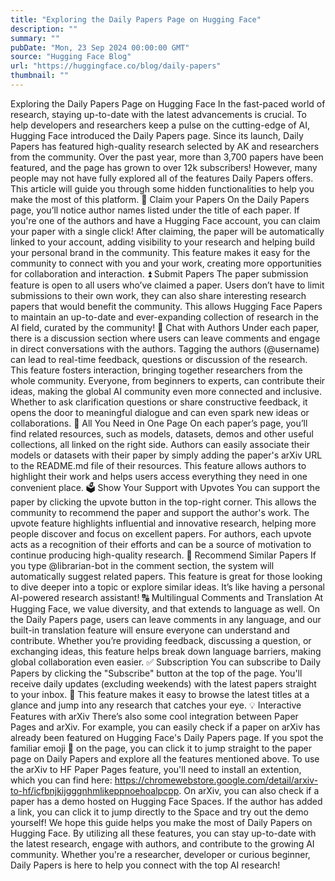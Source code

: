 ```yaml
---
title: "Exploring the Daily Papers Page on Hugging Face"
description: ""
summary: ""
pubDate: "Mon, 23 Sep 2024 00:00:00 GMT"
source: "Hugging Face Blog"
url: "https://huggingface.co/blog/daily-papers"
thumbnail: ""
---
```


Exploring the Daily Papers Page on Hugging Face
In the fast-paced world of research, staying up-to-date with the latest advancements is crucial. To help developers and researchers keep a pulse on the cutting-edge of AI, Hugging Face introduced the Daily Papers page. Since its launch, Daily Papers has featured high-quality research selected by AK and researchers from the community. Over the past year, more than 3,700 papers have been featured, and the page has grown to over 12k subscribers!
However, many people may not have fully explored all of the features Daily Papers offers. This article will guide you through some hidden functionalities to help you make the most of this platform.
📑 Claim your Papers
On the Daily Papers page, you’ll notice author names listed under the title of each paper. If you're one of the authors and have a Hugging Face account, you can claim your paper with a single click! After claiming, the paper will be automatically linked to your account, adding visibility to your research and helping build your personal brand in the community.
This feature makes it easy for the community to connect with you and your work, creating more opportunities for collaboration and interaction.
⏫ Submit Papers
The paper submission feature is open to all users who’ve claimed a paper. Users don’t have to limit submissions to their own work, they can also share interesting research papers that would benefit the community.
This allows Hugging Face Papers to maintain an up-to-date and ever-expanding collection of research in the AI field, curated by the community!
💬 Chat with Authors
Under each paper, there is a discussion section where users can leave comments and engage in direct conversations with the authors. Tagging the authors (@username) can lead to real-time feedback, questions or discussion of the research.
This feature fosters interaction, bringing together researchers from the whole community. Everyone, from beginners to experts, can contribute their ideas, making the global AI community even more connected and inclusive.
Whether to ask clarification questions or share constructive feedback, it opens the door to meaningful dialogue and can even spark new ideas or collaborations.
🔗 All You Need in One Page
On each paper’s page, you’ll find related resources, such as models, datasets, demos and other useful collections, all linked on the right side.
Authors can easily associate their models or datasets with their paper by simply adding the paper's arXiv URL to the README.md file of their resources. This feature allows authors to highlight their work and helps users access everything they need in one convenient place.
🗳 Show Your Support with Upvotes
You can support the paper by clicking the upvote button in the top-right corner. This allows the community to recommend the paper and support the author's work. The upvote feature highlights influential and innovative research, helping more people discover and focus on excellent papers.
For authors, each upvote acts as a recognition of their efforts and can be a source of motivation to continue producing high-quality research.
🙋 Recommend Similar Papers
If you type @librarian-bot in the comment section, the system will automatically suggest related papers. This feature is great for those looking to dive deeper into a topic or explore similar ideas. It’s like having a personal AI-powered research assistant!
🔠 Multilingual Comments and Translation
At Hugging Face, we value diversity, and that extends to language as well. On the Daily Papers page, users can leave comments in any language, and our built-in translation feature will ensure everyone can understand and contribute.
Whether you’re providing feedback, discussing a question, or exchanging ideas, this feature helps break down language barriers, making global collaboration even easier.
✅ Subscription
You can subscribe to Daily Papers by clicking the "Subscribe" button at the top of the page. You'll receive daily updates (excluding weekends) with the latest papers straight to your inbox. 📩
This feature makes it easy to browse the latest titles at a glance and jump into any research that catches your eye.
💡 Interactive Features with arXiv
There’s also some cool integration between Paper Pages and arXiv. For example, you can easily check if a paper on arXiv has already been featured on Hugging Face's Daily Papers page. If you spot the familiar emoji 🤗 on the page, you can click it to jump straight to the paper page on Daily Papers and explore all the features mentioned above.
To use the arXiv to HF Paper Pages feature, you'll need to install an extention, which you can find here: https://chromewebstore.google.com/detail/arxiv-to-hf/icfbnjkijgggnhmlikeppnoehoalpcpp.
On arXiv, you can also check if a paper has a demo hosted on Hugging Face Spaces. If the author has added a link, you can click it to jump directly to the Space and try out the demo yourself!
We hope this guide helps you make the most of Daily Papers on Hugging Face. By utilizing all these features, you can stay up-to-date with the latest research, engage with authors, and contribute to the growing AI community. Whether you're a researcher, developer or curious beginner, Daily Papers is here to help you connect with the top AI research!